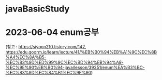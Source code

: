 # javaBasicStudy
# 2023-06-04 enum공부 
(참고 : https://siyoon210.tistory.com/142, 
https://edu.goorm.io/learn/lecture/41/%EB%B0%94%EB%A1%9C%EC%8B%A4%EC%8A%B5-%EC%83%9D%ED%99%9C%EC%BD%94%EB%94%A9-%EC%9E%90%EB%B0%94-java/lesson/39351/enum%EA%B3%BC-%EC%83%9D%EC%84%B1%EC%9E%90)

